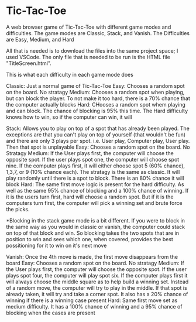 # Tic-Tac-Toe
A web browser game of Tic-Tac-Toe with different game modes and difficulties. The game modes are Classic, Stack, and Vanish. The Difficulties are Easy, Medium, and Hard

All that is needed is to download the files into the same project space; I used VSCode. The only file that is needed to be run is the HTML file "TitleScreen.html".

This is what each difficulty in each game mode does

Classic: Just a normal game of Tic-Tac-Toe
  Easy: Chooses a random spot on the board. No stratagy
  Medium: Chooses a random spot when playing, but can block the player. To not make it too hard, there is a 70% chance that the computer actually blocks
  Hard: CHooses a random spot whem playing and can block. The chance of blocking is 95% this time. The Hard difficulty knows how to win, so if the computer can win, it will

Stack: Allows you to play on top of a spot that has already been played. The exceptions are that you can't play on top of yourself (that wouldn't be fun) and there are only 3 plays per spot. i.e. User play, Computer play, User play. Then that spot is unplayable
  Easy: Chooses a random spot on the board. No Stratagy
  Medium: If the User plays first, the computer will choose the opposite spot. If the user plays spot one, the computer will choose spot nine. If the computer plays first, it will either choose spot 5 (60% chance), 1,3,7, or 9 (10% chance each). The stratagy is the same as classic. It will play randomly until there is a spot to block. There is an 80% chance it will block
  Hard: The same first move logic is present for the hard difficulty. As well as the same 95% chance of blocking and a 100% chance of winning. If it is the users turn first, hard will choose a random spot. But if it is the computers turn first, the computer will pick a winning set and brute force the picks. 

  *Blocking in the stack game mode is a bit different. If you were to block in the same way as you would in classic or vanish, the computer could stack on top of that block and win. So blocking takes the two spots that are in position to win and sees which one, when covered, provides the best possitioning for it to win on it's next move

Vanish: Once the 4th move is made, the first move disappears from the board
  Easy: Chooses a random spot on the board. No stratagy
  Medium: If the User plays first, the computer will choose the opposite spot. If the user plays spot four, the computer will play spot six. If the computer plays first it will always choose the middle square as to help build a winning set. Instead of a random move, the computer will try to play in the middle. If that spot is already taken, it will try and take a corner spot. It also has a 20% chance of winning if there is a winning case present
  Hard: Same first move set as medium difficulty. It has a 100% chance of winning and a 95% chance of blocking when the cases are present
  
